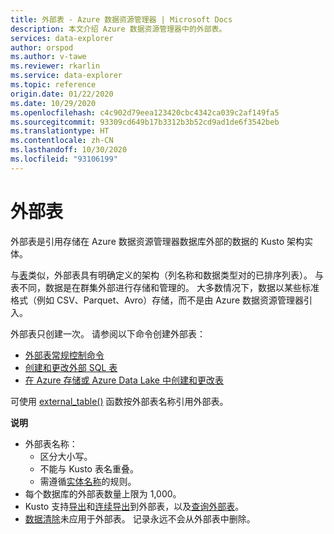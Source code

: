 ```yaml
---
title: 外部表 - Azure 数据资源管理器 | Microsoft Docs
description: 本文介绍 Azure 数据资源管理器中的外部表。
services: data-explorer
author: orspod
ms.author: v-tawe
ms.reviewer: rkarlin
ms.service: data-explorer
ms.topic: reference
origin.date: 01/22/2020
ms.date: 10/29/2020
ms.openlocfilehash: c4c902d79eea123420cbc4342ca039c2af149fa5
ms.sourcegitcommit: 93309cd649b17b3312b3b52cd9ad1de6f3542beb
ms.translationtype: HT
ms.contentlocale: zh-CN
ms.lasthandoff: 10/30/2020
ms.locfileid: "93106199"
---
```

# <a name="external-tables"></a>外部表

外部表是引用存储在 Azure 数据资源管理器数据库外部的数据的 Kusto 架构实体。

与[表](tables.md)类似，外部表具有明确定义的架构（列名称和数据类型对的已排序列表）。 与表不同，数据是在群集外部进行存储和管理的。 大多数情况下，数据以某些标准格式（例如 CSV、Parquet、Avro）存储，而不是由 Azure 数据资源管理器引入。

外部表只创建一次。 请参阅以下命令创建外部表：
* [外部表常规控制命令](../../management/external-table-commands.md)
* [创建和更改外部 SQL 表](../../management/external-sql-tables.md)
* [在 Azure 存储或 Azure Data Lake 中创建和更改表](../../management/external-tables-azurestorage-azuredatalake.md)

可使用 [external_table()](../../query/externaltablefunction.md) 函数按外部表名称引用外部表。 

**说明**

* 外部表名称：
   * 区分大小写。
   * 不能与 Kusto 表名重叠。
   * 需遵循[实体名称](./entity-names.md)的规则。
* 每个数据库的外部表数量上限为 1,000。
* Kusto 支持[导出](../../management/data-export/export-data-to-an-external-table.md)和[连续导出](../../management/data-export/continuous-data-export.md)到外部表，以及[查询外部表](../../../data-lake-query-data.md)。
* [数据清除](../../concepts/data-purge.md)未应用于外部表。 记录永远不会从外部表中删除。

